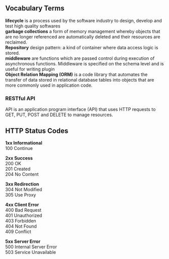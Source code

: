 ## Vocabulary Terms

**lifecycle**  is a process used by the software industry to design, develop and test high quality softwares
<br/>
**garbage collections** a form of memory management whereby objects that are no longer referenced are automatically deleted and their resources are reclaimed.
<br/>
**Repository** design pattern: a kind of container where data access logic is stored.
<br/>
**middleware** are functions which are passed control during execution of asynchronous functions. Middleware is specified on the schema level and is useful for writing plugin
<br/>
**Object Relation Mapping (ORM)**
 is a code library that automates the transfer of data stored in relational database tables into objects that are more commonly used in application code.

### RESTful API
API is an application program interface (API) that uses HTTP requests to GET, PUT, POST and DELETE to manage resources.

## HTTP Status Codes

**1xx Informational**
<br/>
100 Continue

**2xx Success**  
200 OK
<br/>
201 Created
<br/>
204 No Content

**3xx Redirection**
<br/>
304 Not Modified
<br/>
305 Use Proxy

**4xx Client Error**
<br/>
400 Bad Request
<br/>
401 Unauthorized
<br/>
403 Forbidden
<br/>
404 Not Found
<br/>
409 Conflict
<br/>

**5xx Server Error**
<br/>
500 Internal Server Error
<br/>
503 Service Unavailable
